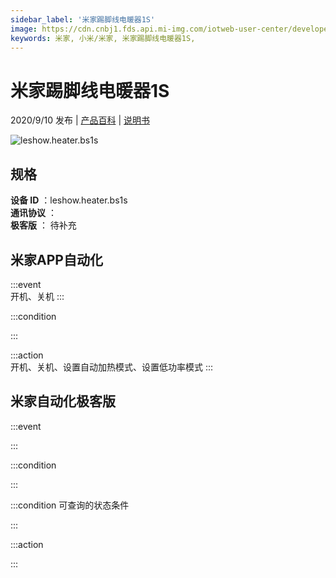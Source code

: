 ```yaml
---
sidebar_label: '米家踢脚线电暖器1S'
image: https://cdn.cnbj1.fds.api.mi-img.com/iotweb-user-center/developer_1679047724650rwKvneoT.png?GalaxyAccessKeyId=AKVGLQWBOVIRQ3XLEW&Expires=9223372036854775807&Signature=iQrz3RKzAyTOART8CEt1Aa6AQbU=
keywords: 米家, 小米/米家, 米家踢脚线电暖器1S, 
---
```

# 米家踢脚线电暖器1S

2020/9/10 发布 | [产品百科](https://home.mi.com/webapp/content/baike/product/index.html?model=leshow.heater.bs1s/) | [说明书](https://home.mi.com/views/introduction.html?model=leshow.heater.bs1s&region=cn)

![leshow.heater.bs1s](https://cdn.cnbj1.fds.api.mi-img.com/iotweb-user-center/developer_1679047724650rwKvneoT.png?GalaxyAccessKeyId=AKVGLQWBOVIRQ3XLEW&Expires=9223372036854775807&Signature=iQrz3RKzAyTOART8CEt1Aa6AQbU=)

## 规格  
> 
**设备 ID** ：leshow.heater.bs1s  
**通讯协议** ：  
**极客版**  ： 待补充 


## 米家APP自动化  

:::event  
开机、关机
:::

:::condition  

:::

:::action   
开机、关机、设置自动加热模式、设置低功率模式
:::

## 米家自动化极客版  

:::event  

:::

:::condition  

:::

:::condition 可查询的状态条件  

:::

:::action  

:::

        
